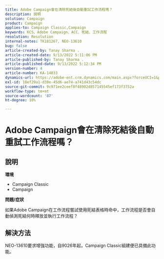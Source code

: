 ```yaml
---
title: Adobe Campaign會在清除死結後自動重試工作流程嗎？
description: 說明
solution: Campaign
product: Campaign
applies-to: Campaign Classic,Campaign
keywords: KCS、Adobe Campaign、ACC、死結、工作流程
resolution: Resolution
internal-notes: TK181267, NEO-13610
bug: false
article-created-by: Tanay Sharma .
article-created-date: 9/13/2022 5:11:06 PM
article-published-by: Tanay Sharma .
article-published-date: 9/13/2022 5:12:34 PM
version-number: 4
article-number: KA-14033
dynamics-url: https://adobe-ent.crm.dynamics.com/main.aspx?forceUCI=1&pagetype=entityrecord&etn=knowledgearticle&id=33c2550b-8733-ed11-9db1-002248086735
exl-id: 18ef29a1-d30e-45d6-ae74-a741d43c54dc
source-git-commit: 9c971ee2ceef8f48902d857145545ef173f3752a
workflow-type: tm+mt
source-wordcount: '87'
ht-degree: 10%

---
```


# Adobe Campaign會在清除死結後自動重試工作流程嗎？

## 說明


<b>環境</b>

- Campaign Classic
- Campaign




<b>問題/症狀</b>

如果Adobe Campaign在工作流程嘗試使用死結表格時命中，工作流程是否會自動偵測死結何時釋放並執行工作流程？

## 解決方法


NEO-13610要求增強功能，自9026年起，Campaign Classic組建便已具備此功能。
